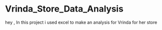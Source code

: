 # Vrinda_Store_Data_Analysis
hey , In this project i used excel to make an analysis for Vrinda for her store

